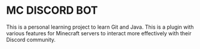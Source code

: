 # MC DISCORD BOT

This is a personal learning project to learn Git and Java. This is a plugin with various features for Minecraft servers to interact more effectively with their Discord community.
